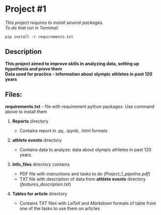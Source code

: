 # Project #1

_This project requires to install several packages._   
_To do that run in Terminal:_

```commandline
pip install -r requirements.txt
```

## Description

**This project aimed to improve skills in analyzing data, setting up hypothesis and prove them**  
**Data used for practice - information about olympic athletes in past 120 years**

## Files:

**requirements.txt** - file with requirement python packages. Use command above to install them

1) **Reports** directory
   - Contains report in .py, .ipynb, .html formats

2) **athlete events** directory
    - Contains data to analyze: data about olympic athletes in past 120 years.

3) **Info_files** directory contains
    - PDF file with instructions and tasks to do (_Project_1_pipeline.pdf_)
    - TXT file with description of data from **athlete events** directory  (_features_description.txt_)

4) **Tables for article** directory
    - Contains TXT files with _LaTeX_ and _Markdown_ formats of table from one of the tasks to use them on articles
